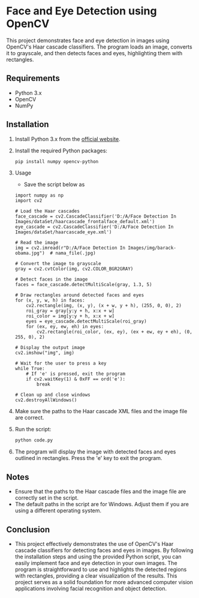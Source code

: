 # Face and Eye Detection using OpenCV

This project demonstrates face and eye detection in images using OpenCV's Haar cascade classifiers. The program loads an image, converts it to grayscale, and then detects faces and eyes, highlighting them with rectangles.

## Requirements

- Python 3.x
- OpenCV
- NumPy

## Installation

1. Install Python 3.x from the [official website](https://www.python.org/downloads/).
2. Install the required Python packages:
   ```bash
   pip install numpy opencv-python
   ```
3. Usage
    - Save the script below as 
   ```code.py:
   import numpy as np
   import cv2

   # Load the Haar cascades
   face_cascade = cv2.CascadeClassifier('D:/A/Face Detection In Images/dataSet/haarcascade_frontalface_default.xml')
   eye_cascade = cv2.CascadeClassifier('D:/A/Face Detection In Images/dataSet/haarcascade_eye.xml')

   # Read the image
   img = cv2.imread(r"D:/A/Face Detection In Images/img/barack-obama.jpg")  # nama_file(.jpg)

   # Convert the image to grayscale
   gray = cv2.cvtColor(img, cv2.COLOR_BGR2GRAY)

   # Detect faces in the image
   faces = face_cascade.detectMultiScale(gray, 1.3, 5)

   # Draw rectangles around detected faces and eyes
   for (x, y, w, h) in faces:
       cv2.rectangle(img, (x, y), (x + w, y + h), (255, 0, 0), 2)
       roi_gray = gray[y:y + h, x:x + w]
       roi_color = img[y:y + h, x:x + w]
       eyes = eye_cascade.detectMultiScale(roi_gray)
       for (ex, ey, ew, eh) in eyes:
           cv2.rectangle(roi_color, (ex, ey), (ex + ew, ey + eh), (0, 255, 0), 2)

   # Display the output image
   cv2.imshow("img", img)

   # Wait for the user to press a key
   while True:
       # If 'e' is pressed, exit the program
       if cv2.waitKey(1) & 0xFF == ord('e'):
           break

   # Clean up and close windows
   cv2.destroyAllWindows()

   ```

2. Make sure the paths to the Haar cascade XML files and the image file are correct.
3. Run the script:
    ```bash
    python code.py
    ```
4. The program will display the image with detected faces and eyes outlined in rectangles. Press the 'e' key to exit the program.

## Notes
- Ensure that the paths to the Haar cascade files and the image file are correctly set in the script.
- The default paths in the script are for Windows. Adjust them if you are using a different operating system.

## Conclusion

- This project effectively demonstrates the use of OpenCV's Haar cascade classifiers for detecting faces and eyes in images. By following the installation steps and using the provided Python script, you can easily implement face and eye detection in your own images. The program is straightforward to use and highlights the detected regions with rectangles, providing a clear visualization of the results. This project serves as a solid foundation for more advanced computer vision applications involving facial recognition and object detection.